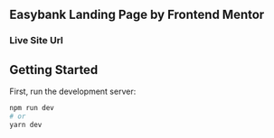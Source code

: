 ## Easybank Landing Page by Frontend Mentor

### Live Site Url

## Getting Started

First, run the development server:

```bash
npm run dev
# or
yarn dev
```

